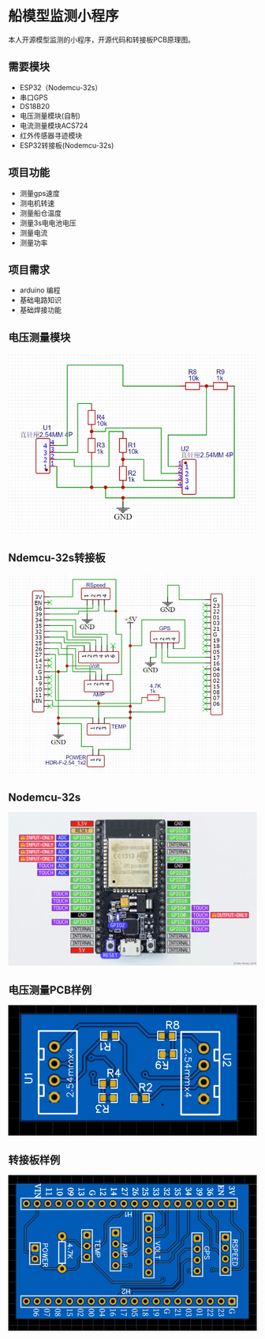 # 船模型监测小程序
本人开源模型监测的小程序，开源代码和转接板PCB原理图。
## 需要模块
- ESP32（Nodemcu-32s）
- 串口GPS
- DS18B20
- 电压测量模块(自制)
- 电流测量模块ACS724
- 红外传感器寻迹模块
- ESP32转接板(Nodemcu-32s)
## 项目功能
- 测量gps速度
- 测电机转速
- 测量船仓温度
- 测量3s电电池电压
- 测量电流
- 测量功率
## 项目需求
- arduino 编程
- 基础电路知识
- 基础焊接功能

## 电压测量模块
![image](https://github.com/sunke-github/Boat_power_monitor_esp32/blob/main/%E7%94%B5%E5%8E%8B%E6%B5%8B%E9%87%8F%E5%8E%9F%E7%90%86%E5%9B%BE.png)
## Ndemcu-32s转接板
![image](https://github.com/sunke-github/Boat_power_monitor_esp32/blob/main/%E8%BD%AC%E6%8E%A5%E6%9D%BF%E5%8E%9F%E7%90%86%E5%9B%BE.png)
## Nodemcu-32s 
![image](https://github.com/sunke-github/Boat_power_monitor_esp32/blob/main/nodemcu_esp32-full.jpg)
## 电压测量PCB样例
![image](https://github.com/sunke-github/Boat_power_monitor_esp32/blob/main/%E7%94%B5%E5%8E%8B%E6%B5%8B%E9%87%8F%E6%A8%A1%E5%9D%97.png)
## 转接板样例
![image](https://github.com/sunke-github/Boat_power_monitor_esp32/blob/main/%E8%BD%AC%E6%8E%A5%E6%9D%BF.png)


